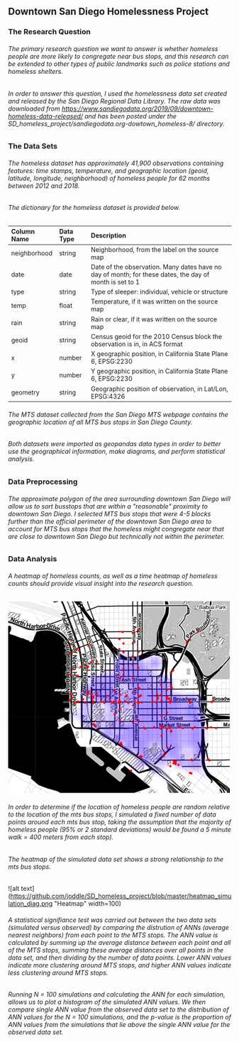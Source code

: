 ## Downtown San Diego Homelessness Project

### The Research Question
###### The primary research question we want to answer is whether homeless people are more likely to congregate near bus stops, and this research can be extended to other types of public landmarks such as police stations and homeless shelters.

###### In order to answer this question, I used the homelessness data set created and released by the San Diego Regional Data Library. The raw data was downloaded from https://www.sandiegodata.org/2019/09/downtown-homeless-data-released/ and has been posted under the SD_homeless_project/sandiegodata.org-dowtown_homeless-8/ directory.

### The Data Sets
###### The homeless dataset has approximately 41,900 observations containing features: time stamps, temperature, and geographic location (geoid, latitude, longitude, neighborhood) of homeless people for 62 months between 2012 and 2018. 

###### The dictionary for the homeless dataset is provided below.

| Column Name   | Data Type     | Description |
|:------------- |:------------- |:----- |
| neighborhood  | string        | Neighborhood, from the label on the source map |
| date          | date          | Date of the observation. Many dates have no day of month; for these dates, the day of month is set to 1 |
| type          | string        | Type of sleeper: individual, vehicle or structure  |
| temp          | float         | Temperature, if it was written on the source map   |
| rain          | string        | Rain or clear, if it was written on the source map |
| geoid         | string        | Census geoid for the 2010 Census block the observation is in, in ACS format |
| x             | number        | X geographic position, in California State Plane 6, EPSG:2230|
| y             | number        | Y geographic position, in California State Plane 6, EPSG:2230|
| geometry      | string        | Geographic position of observation, in Lat/Lon, EPSG:4326 |


###### The MTS dataset collected from the San Diego MTS webpage contains the geographic location of all MTS bus stops in San Diego County.

###### Both datasets were imported as geopandas data types in order to better use the geographical information, make diagrams, and perform statistical analysis.

### Data Preprocessing 
###### The approximate polygon of the area surrounding downtown San Diego will allow us to sort busstops that are within a "reasonable" proximity to downtown San Diego. I selected MTS bus stops that were 4-5 blocks further than the official perimeter of the downtown San Diego area to account for MTS bus stops that the homeless might congregate near that are close to downtown San Diego but technically not within the perimeter. 

### Data Analysis
###### A heatmap of homeless counts, as well as a time heatmap of homeless counts should provide visual insight into the research question. 

![alt text](https://github.com/joddle/SD_homeless_project/blob/master/heatmap_zoom.png "Heatmap")

###### In order to determine if the location of homeless people are random relative to the location of the mts bus stops, I simulated a fixed number of data points around each mts bus stop, taking the assumption that the majority of homeless people (95% or 2 standard deviations) would be found a 5 minute walk = 400 meters from each stop).

###### The heatmap of the simulated data set shows a strong relationship to the mts bus stops. 
![alt text](https://github.com/joddle/SD_homeless_project/blob/master/heatmap_simulation_diag.png "Heatmap" width=100)

###### A statistical signifiance test was carried out between the two data sets (simulated versus observed) by comparing the distrution of ANNs (average nearest neighbors) from each point to the MTS stops. The ANN value is calculated by summing up the average distance between each point and all of the MTS stops, summing these average distances over all points in the data set, and then dividing by the number of data points. Lower ANN values indicate more clustering around MTS stops, and higher ANN values indicate less clustering around MTS stops.

###### Running N = 100 simulations and calculating the ANN for each simulation, allows us to plot a histogram of the simulated ANN values. We then compare single ANN value from the observed data set to the distribution of ANN values for the N = 100 simulations, and the p-value is the proportion of ANN values from the simulations that lie above the single ANN value for the observed data set. 
